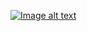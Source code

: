    [![Image alt text](https://www.google.com/url?sa=i&url=https%3A%2F%2Fm.youtube.com%2Fwatch%3Fv%3DnHaiLWUaWWw%26pp%3DygUSI3dlYmdhbWVkZXZlbG9wZXJz&psig=AOvVaw0PjkLCSlUL3e-tBdnrD2fq&ust=1704556073540000&source=images&cd=vfe&opi=89978449&ved=0CBMQjRxqFwoTCPj6j63MxoMDFQAAAAAdAAAAABAD)](https://www.youtube.com/watch?v=nHaiLWUaWWw)

